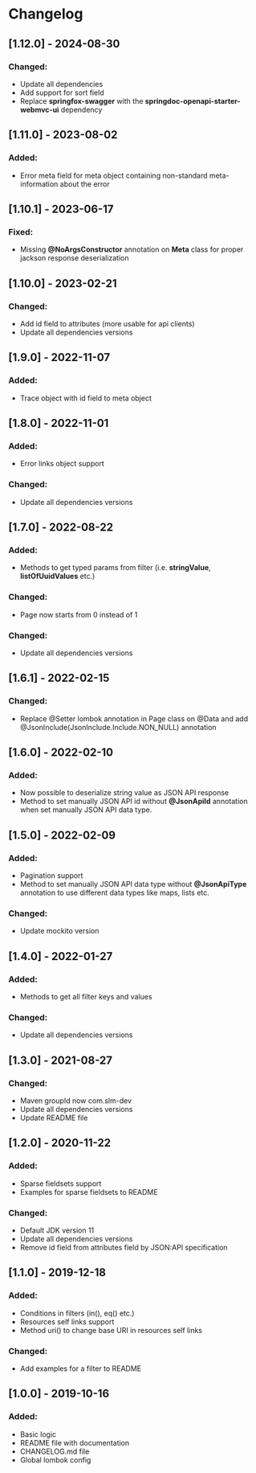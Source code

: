 # Changelog

## [1.12.0] - 2024-08-30
### Changed:
  - Update all dependencies
  - Add support for sort field
  - Replace **springfox-swagger** with the **springdoc-openapi-starter-webmvc-ui** dependency

## [1.11.0] - 2023-08-02
### Added:
  - Error meta field for meta object containing non-standard meta-information about the error

## [1.10.1] - 2023-06-17
### Fixed:
  - Missing **@NoArgsConstructor** annotation on **Meta** class for proper jackson response deserialization

## [1.10.0] - 2023-02-21
### Changed:
  - Add id field to attributes (more usable for api clients)
  - Update all dependencies versions

## [1.9.0] - 2022-11-07
### Added:
  - Trace object with id field to meta object

## [1.8.0] - 2022-11-01
### Added:
  - Error links object support

### Changed:
  - Update all dependencies versions

## [1.7.0] - 2022-08-22
### Added:
  - Methods to get typed params from filter (i.e. **stringValue**, **listOfUuidValues** etc.)
  
### Changed:
  - Page now starts from 0 instead of 1

### Changed:
  - Update all dependencies versions

## [1.6.1] - 2022-02-15
### Changed:
  - Replace @Setter lombok annotation in Page class on @Data and add @JsonInclude(JsonInclude.Include.NON_NULL) annotation

## [1.6.0] - 2022-02-10
### Added:
  - Now possible to deserialize string value as JSON API response
  - Method to set manually JSON API id without **@JsonApiId** annotation when set manually JSON API data type.

## [1.5.0] - 2022-02-09
### Added:
  - Pagination support
  - Method to set manually JSON API data type without **@JsonApiType** annotation to use different data types like maps, lists etc.

### Changed:
  - Update mockito version 

## [1.4.0] - 2022-01-27
### Added:
  - Methods to get all filter keys and values

### Changed:
  - Update all dependencies versions

## [1.3.0] - 2021-08-27
### Changed:
  - Maven groupId now com.slm-dev
  - Update all dependencies versions
  - Update README file

## [1.2.0] - 2020-11-22
### Added:
  - Sparse fieldsets support 
  - Examples for sparse fieldsets to README
  
### Changed:
  - Default JDK version 11
  - Update all dependencies versions
  - Remove id field from attributes field by JSON:API specification

## [1.1.0] - 2019-12-18
### Added:
  - Conditions in filters (in(), eq() etc.)
  - Resources self links support
  - Method uri() to change base URI in resources self links
  
### Changed:
  - Add examples for a filter to README

## [1.0.0] - 2019-10-16
### Added:
  - Basic logic
  - README file with documentation
  - CHANGELOG.md file
  - Global lombok config
